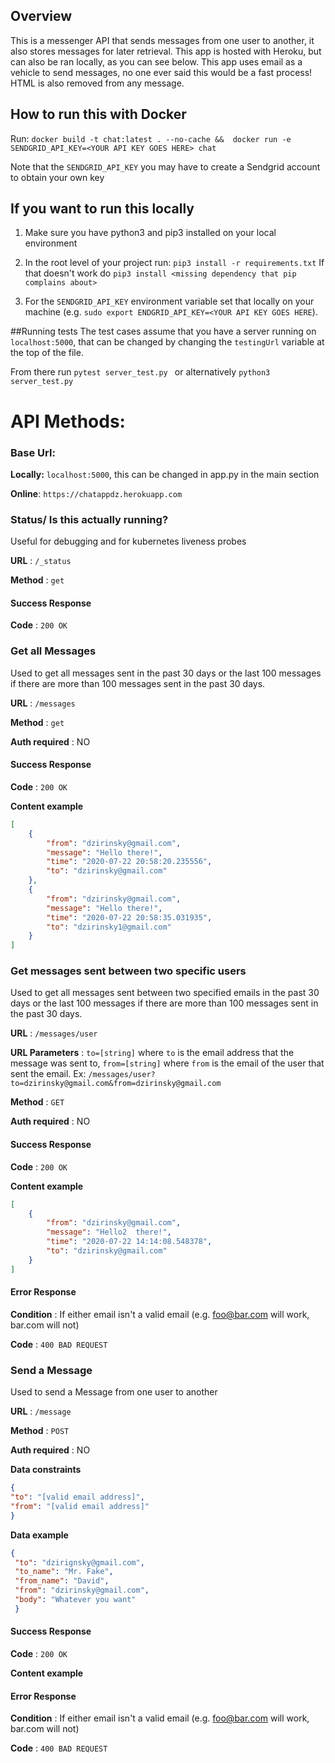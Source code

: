 ## Overview
 This is a messenger API that sends messages from one user to another, it also stores messages for later retrieval. This app is hosted with Heroku, but can also be ran locally, as you can see below.
 This app uses email as a vehicle to send messages, no one ever said this would be a fast process!
 HTML is also removed from any message. 
 ## How to run this with Docker
 Run: `docker build -t chat:latest . --no-cache &&  docker run -e SENDGRID_API_KEY=<YOUR API KEY GOES HERE> chat `
  
 Note that the `SENDGRID_API_KEY` you may have to create a Sendgrid account to obtain your own key
 
 ## If you want to run this locally
 1. Make sure you have python3 and pip3 installed on your local environment
 
 2. In the root level of your project run: `pip3 install -r requirements.txt`
 If that doesn't work do `pip3 install <missing dependency that pip complains about>`
 
 3. For the `SENDGRID_API_KEY` environment variable set that locally on your machine
    (e.g. `sudo export ENDGRID_API_KEY=<YOUR API KEY GOES HERE`). 
 
 ##Running tests
 The test cases assume that you have a server running on `localhost:5000`, that can be changed by changing the `testingUrl` 
 variable at the top of the file. 
 
 From there run `pytest server_test.py `
 or alternatively `python3 server_test.py `
 
# API Methods: 
 ### Base Url:
 **Locally:**
 `localhost:5000`, this can be changed in app.py in the main section
 
 **Online**: `https://chatappdz.herokuapp.com`
 ### Status/ Is this actually running?
 
 Useful for debugging and for kubernetes liveness probes
 
 **URL** : `/_status`
 
 **Method** : `get`
 
 
 #### Success Response
 
 **Code** : `200 OK`
 
 ### Get all Messages
 
 Used to get all messages sent in the past 30 days or the last 100 messages if there are more than 100 messages sent in the past 30 days.
 
 
 **URL** : `/messages`
 
 **Method** : `get`
 
 **Auth required** : NO
 
 #### Success Response
 
 **Code** : `200 OK`
 
 **Content example**
 
 ```json
 [
     {
         "from": "dzirinsky@gmail.com",
         "message": "Hello there!",
         "time": "2020-07-22 20:58:20.235556",
         "to": "dzirinsky@gmail.com"
     },
     {
         "from": "dzirinsky@gmail.com",
         "message": "Hello there!",
         "time": "2020-07-22 20:58:35.031935",
         "to": "dzirinsky1@gmail.com"
     }
 ]
 ```
 
 ### Get messages sent between two specific users
 
  Used to get all messages sent between two specified emails in the past 30 days or the last 100 messages if there are more than 100 messages sent in the past 30 days.
 
 **URL** : `/messages/user`
 
 **URL Parameters** : `to=[string]` where `to` is the email address that the message was sent to,
 `from=[string]` where `from` is the email of the user that sent the email. Ex: `/messages/user?to=dzirinsky@gmail.com&from=dzirinsky@gmail.com`
 
 **Method** : `GET`
 
 **Auth required** : NO
 
 #### Success Response
 
 **Code** : `200 OK`
 
 **Content example**
 
 ```json
 [
     {
         "from": "dzirinsky@gmail.com",
         "message": "Hello2  there!",
         "time": "2020-07-22 14:14:08.548378",
         "to": "dzirinsky@gmail.com"
     }
 ]
 ```
 
 #### Error Response
 
 **Condition** : If either email isn't a valid email (e.g. foo@bar.com will work, bar.com will not)
 
 **Code** : `400 BAD REQUEST`
 
 ### Send a Message
 
 Used to send a Message from one user to another 
 
 **URL** : `/message`
 
 **Method** : `POST`
 
 **Auth required** : NO
 
 **Data constraints**
 
 ```json
 {
 "to": "[valid email address]",
 "from": "[valid email address]"
 }
 ```
 
 **Data example**
 
 ```json
 {
  "to": "dzirignsky@gmail.com",
  "to_name": "Mr. Fake",
  "from_name": "David",
  "from": "dzirinsky@gmail.com",
  "body": "Whatever you want"
  }
 ```
 
 #### Success Response
 
 **Code** : `200 OK`
 
 **Content example**
 
 
 #### Error Response
 
 **Condition** : If either email isn't a valid email (e.g. foo@bar.com will work, bar.com will not)
 
 **Code** : `400 BAD REQUEST`
 


 
